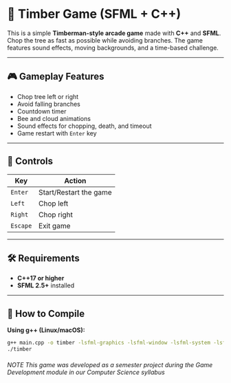 # 🌲 Timber Game (SFML + C++)

This is a simple **Timberman-style arcade game** made with **C++** and **SFML**. Chop the tree as fast as possible while avoiding branches. The game features sound effects, moving backgrounds, and a time-based challenge.

---

## 🎮 Gameplay Features

- Chop tree left or right
- Avoid falling branches
- Countdown timer
- Bee and cloud animations
- Sound effects for chopping, death, and timeout
- Game restart with `Enter` key

---

## 🧪 Controls

| Key       | Action                         |
|-----------|--------------------------------|
| `Enter`   | Start/Restart the game         |
| `Left`    | Chop left                      |
| `Right`   | Chop right                     |
| `Escape`  | Exit game                      |

---

## 🛠 Requirements

- **C++17 or higher**
- **SFML 2.5+** installed

---

## 🚀 How to Compile

**Using g++ (Linux/macOS):**

```bash
g++ main.cpp -o timber -lsfml-graphics -lsfml-window -lsfml-system -lsfml-audio
./timber

```
###### NOTE This game was developed as a semester project during the Game Development module in our Computer Science syllabus
